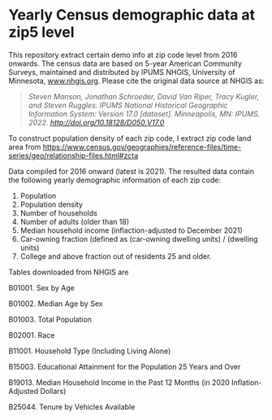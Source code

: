 # Yearly Census demographic data at zip5 level
This repository extract certain demo info at zip code level from 2016 onwards.
The census data are based on 5-year American Community Surveys, maintained and distributed by 
IPUMS NHGIS, University of Minnesota, www.nhgis.org. Please cite the original data source at NHGIS as:

> *Steven Manson, Jonathan Schroeder, David Van Riper, Tracy Kugler, and Steven Ruggles. IPUMS National Historical Geographic Information System: Version 17.0 [dataset]. Minneapolis, MN: IPUMS. 2022. http://doi.org/10.18128/D050.V17.0*

To construct population density of each zip code, I extract zip code land area from https://www.census.gov/geographies/reference-files/time-series/geo/relationship-files.html#zcta

Data compiled for 2016 onward (latest is 2021). The resulted data contain the following yearly demographic information of each zip code:
1. Population
2. Population density
3. Number of households
4. Number of adults (older than 18)
5. Median household income (inflaction-adjusted to December 2021)
6. Car-owning fraction (defined as (car-owning dwelling units) / (dwelling units)
7. College and above fraction out of residents 25 and older.

Tables downloaded from NHGIS are

B01001. Sex by Age

B01002. Median Age by Sex

B01003. Total Population

B02001. Race

B11001. Household Type (Including Living Alone)

B15003. Educational Attainment for the Population 25 Years and Over

B19013. Median Household Income in the Past 12 Months (in 2020 Inflation-Adjusted Dollars)

B25044. Tenure by Vehicles Available

